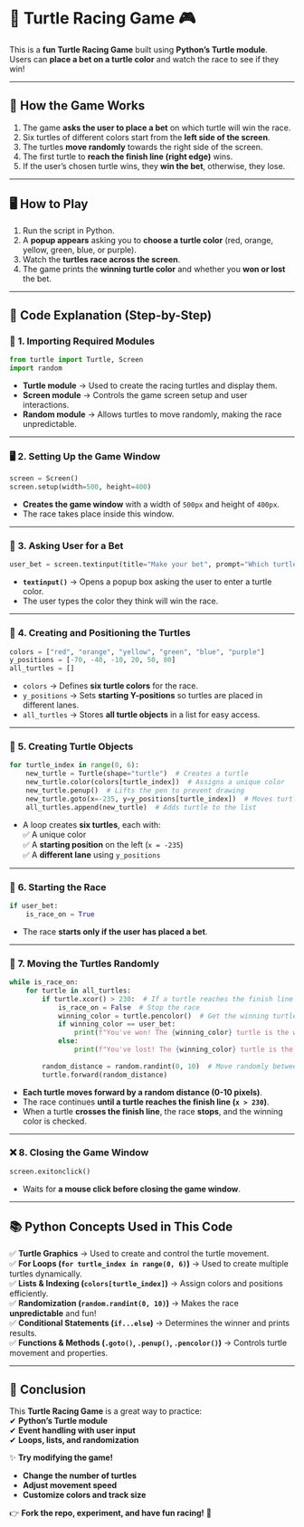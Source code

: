 # 🐢 **Turtle Racing Game** 🎮  

This is a **fun Turtle Racing Game** built using **Python’s Turtle module**.  
Users can **place a bet on a turtle color** and watch the race to see if they win!  

---

## 🚀 **How the Game Works**  
1. The game **asks the user to place a bet** on which turtle will win the race.  
2. Six turtles of different colors start from the **left side of the screen**.  
3. The turtles **move randomly** towards the right side of the screen.  
4. The first turtle to **reach the finish line (right edge)** wins.  
5. If the user’s chosen turtle wins, they **win the bet**, otherwise, they lose.  

---

## 🖥 **How to Play**  
1. Run the script in Python.  
2. A **popup appears** asking you to **choose a turtle color** (red, orange, yellow, green, blue, or purple).  
3. Watch the **turtles race across the screen**.  
4. The game prints the **winning turtle color** and whether you **won or lost** the bet.  

---

## 📜 **Code Explanation (Step-by-Step)**  

### 📌 **1. Importing Required Modules**  
```python
from turtle import Turtle, Screen
import random
```
- **Turtle module** → Used to create the racing turtles and display them.  
- **Screen module** → Controls the game screen setup and user interactions.  
- **Random module** → Allows turtles to move randomly, making the race unpredictable.  

---

### 🖥 **2. Setting Up the Game Window**  
```python
screen = Screen()
screen.setup(width=500, height=400)
```
- **Creates the game window** with a width of `500px` and height of `400px`.  
- The race takes place inside this window.  

---

### 🎲 **3. Asking User for a Bet**  
```python
user_bet = screen.textinput(title="Make your bet", prompt="Which turtle will win the race? Enter a color: ")
```
- **`textinput()`** → Opens a popup box asking the user to enter a turtle color.  
- The user types the color they think will win the race.  

---

### 🐢 **4. Creating and Positioning the Turtles**  
```python
colors = ["red", "orange", "yellow", "green", "blue", "purple"]
y_positions = [-70, -40, -10, 20, 50, 80]
all_turtles = []
```
- `colors` → Defines **six turtle colors** for the race.  
- `y_positions` → Sets **starting Y-positions** so turtles are placed in different lanes.  
- `all_turtles` → Stores **all turtle objects** in a list for easy access.  

---

### 🎨 **5. Creating Turtle Objects**  
```python
for turtle_index in range(0, 6):
    new_turtle = Turtle(shape="turtle")  # Creates a turtle
    new_turtle.color(colors[turtle_index])  # Assigns a unique color
    new_turtle.penup()  # Lifts the pen to prevent drawing
    new_turtle.goto(x=-235, y=y_positions[turtle_index])  # Moves turtle to start position
    all_turtles.append(new_turtle)  # Adds turtle to the list
```
- A loop creates **six turtles**, each with:  
  ✅ A unique color  
  ✅ A **starting position** on the left (`x = -235`)  
  ✅ A **different lane** using `y_positions`  

---

### 🏁 **6. Starting the Race**  
```python
if user_bet:
    is_race_on = True
```
- The race **starts only if the user has placed a bet**.  

---

### 🚀 **7. Moving the Turtles Randomly**  
```python
while is_race_on:
    for turtle in all_turtles:
        if turtle.xcor() > 230:  # If a turtle reaches the finish line
            is_race_on = False  # Stop the race
            winning_color = turtle.pencolor()  # Get the winning turtle's color
            if winning_color == user_bet:
                print(f"You've won! The {winning_color} turtle is the winner!")
            else:
                print(f"You've lost! The {winning_color} turtle is the winner!")
        
        random_distance = random.randint(0, 10)  # Move randomly between 0-10 pixels
        turtle.forward(random_distance)
```
- **Each turtle moves forward by a random distance (0-10 pixels)**.  
- The race continues **until a turtle reaches the finish line (`x > 230`)**.  
- When a turtle **crosses the finish line**, the race **stops**, and the winning color is checked.  

---

### ❌ **8. Closing the Game Window**  
```python
screen.exitonclick()
```
- Waits for **a mouse click before closing the game window**.  

---

## 📚 **Python Concepts Used in This Code**  

✅ **Turtle Graphics** → Used to create and control the turtle movement.  
✅ **For Loops (`for turtle_index in range(0, 6)`)** → Used to create multiple turtles dynamically.  
✅ **Lists & Indexing (`colors[turtle_index]`)** → Assign colors and positions efficiently.  
✅ **Randomization (`random.randint(0, 10)`)** → Makes the race **unpredictable** and fun!  
✅ **Conditional Statements (`if...else`)** → Determines the winner and prints results.  
✅ **Functions & Methods (`.goto()`, `.penup()`, `.pencolor()`)** → Controls turtle movement and properties.  

---

## 🎯 **Conclusion**  
This **Turtle Racing Game** is a great way to practice:  
✔ **Python’s Turtle module**  
✔ **Event handling with user input**  
✔ **Loops, lists, and randomization**  

✨ **Try modifying the game!**  
- **Change the number of turtles**  
- **Adjust movement speed**  
- **Customize colors and track size**  

👉 **Fork the repo, experiment, and have fun racing!** 🚀
